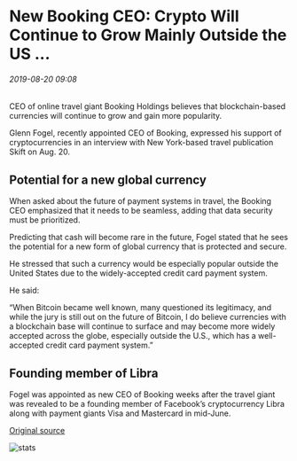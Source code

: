 # New Booking CEO: Crypto Will Continue to Grow Mainly Outside the US ...

###### 2019-08-20 09:08

CEO of online travel giant Booking Holdings believes that blockchain-based currencies will continue to grow and gain more popularity.

Glenn Fogel, recently appointed CEO of Booking, expressed his support of cryptocurrencies in an interview with New York-based travel publication Skift on Aug. 20.

## Potential for a new global currency

When asked about the future of payment systems in travel, the Booking CEO emphasized that it needs to be seamless, adding that data security must be prioritized.

Predicting that cash will become rare in the future, Fogel stated that he sees the potential for a new form of global currency that is protected and secure.

He stressed that such a currency would be especially popular outside the United States due to the widely-accepted credit card payment system.

He said:

“When Bitcoin became well known, many questioned its legitimacy, and while the jury is still out on the future of Bitcoin, I do believe currencies with a blockchain base will continue to surface and may become more widely accepted across the globe, especially outside the U.S., which has a well-accepted credit card payment system.”

## Founding member of Libra

Fogel was appointed as new CEO of Booking weeks after the travel giant was revealed to be a founding member of Facebook’s cryptocurrency Libra along with payment giants Visa and Mastercard in mid-June.

[Original source](https://cointelegraph.com/news/new-booking-ceo-crypto-will-continue-to-grow-mainly-outside-the-us)

![stats](https://c.statcounter.com/11760860/0/a89fa40b/1/ "stats")